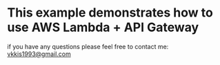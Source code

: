 # This example demonstrates how to use AWS Lambda + API Gateway

if you have any questions please feel free to contact me: vkkis1993@gmail.com
